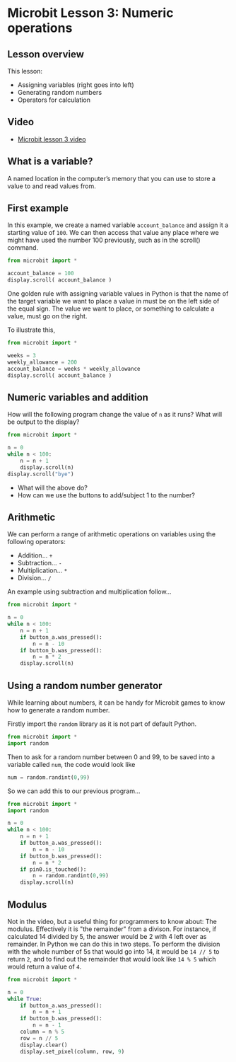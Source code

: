 # Microbit Lesson 3: Numeric operations

## Lesson overview

This lesson:

* Assigning variables (right goes into left)
* Generating random numbers
* Operators for calculation

## Video

* [Microbit lesson 3 video](https://youtu.be/jivYnqzNIXA)

## What is a variable?

A named location in the computer’s memory that you can use to store a value to and read values from.

## First example

In this example, we create a named variable `account_balance` and assign it a starting value of `100`. We can then access that value any place where we might have used the number 100 previously, such as in the scroll() command.

```python
from microbit import *

account_balance = 100
display.scroll( account_balance )
```

One golden rule with assigning variable values in Python is that the name of the target variable we want to place a value in must be on the left side of the equal sign. The value we want to place, or something to calculate a value, must go on the right.

To illustrate this,

```python
from microbit import *

weeks = 3
weekly_allowance = 200
account_balance = weeks * weekly_allowance
display.scroll( account_balance )
```

## Numeric variables and addition

How will the following program change the value of `n` as it runs? What will be output to the display?

```python
from microbit import *

n = 0
while n < 100:
    n = n + 1
    display.scroll(n)
display.scroll("bye")
```

* What will the above do?
* How can we use the buttons to add/subject 1 to the number?

## Arithmetic

We can perform a range of arithmetic operations on variables using the following operators:

* Addition... `+`
* Subtraction... `-`
* Multiplication... `*`
* Division... `/` 

An example using subtraction and multiplication follow...

```python
from microbit import *

n = 0
while n < 100:
    n = n + 1
    if button_a.was_pressed():
        n = n - 10
    if button_b.was_pressed():
        n = n * 2
    display.scroll(n)
```

## Using a random number generator

While learning about numbers, it can be handy for Microbit games to know how to generate a random number. 

Firstly import the `random` library as it is not part of default Python.

```python
from microbit import *
import random
```

Then to ask for a random number between 0 and 99, to be saved into a variable called `num`, the code would look like

```python
num = random.randint(0,99)
```

So we can add this to our previous program...

```python
from microbit import *
import random

n = 0
while n < 100:
    n = n + 1
    if button_a.was_pressed():
        n = n - 10
    if button_b.was_pressed():
        n = n * 2
    if pin0.is_touched():
        n = random.randint(0,99)
    display.scroll(n)
```

## Modulus

Not in the video, but a useful thing for programmers to know about: The modulus. Effectively it is "the remainder" from a divison. For instance, if calculated 14 divided by 5, the answer would be 2 with 4 left over as remainder. In Python we can do this in two steps. To perform the division with the whole number of 5s that would go into 14, it would be `14 // 5` to return `2`, and to find out the remainder that would look like `14 % 5` which would return a value of `4`. 

```python
from microbit import *

n = 0
while True:
    if button_a.was_pressed():
        n = n + 1
    if button_b.was_pressed():
        n = n - 1
    column = n % 5
    row = n // 5
    display.clear()
    display.set_pixel(column, row, 9)
```
